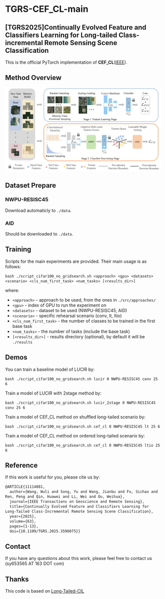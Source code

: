 # TGRS-CEF_CL-main
<!-- ## News
___ -->
## [TGRS2025]Continually Evolved Feature and Classifiers Learning for Long-tailed Class-incremental Remote Sensing Scene Classification

This is the official PyTorch implementation of **CEF_CL**([IEEE](https://ieeexplore.ieee.org/document/11114081)).

## Method Overview
![CEF_CL framework](./CEF_CL.png)

## Dataset Prepare

### NWPU-RESISC45
Download automaticly to `./data`.
### AID
Should be downloaded to `./data`. 

## Training

Scripts for the main experiments are provided. Their main usage is as follows: 

```
bash ./script_cifar100_no_gridsearch.sh <approach> <gpu> <datasets> <scenario> <cls_num_first_task> <num_tasks> [<results_dir>]
```

where: 
    
* `<approach>` - approach to be used, from the ones in `./src/approaches/`
* `<gpu>` - index of GPU to run the experiment on
* `<datasets>` - dataset to be used (NWPU-RESISC45, AID)
* `<scenario>` - specific rehearsal scenario (conv, lt, ltio)
* `<cls_num_first_task>` - the number of classes to be trained in the first base task
* `<num_tasks>` - the number of tasks (include the base task)
* `[<results_dir>]` - results directory (optional), by default it will be `./results`

## Demos


You can train a baseline model of LUCIR by:

```
bash ./script_cifar100_no_gridsearch.sh lucir 0 NWPU-RESISC45 conv 25 6
```

Train a model of LUCIR with 2stage method by:

```
bash ./script_cifar100_no_gridsearch.sh lucir_2stage 0 NWPU-RESISC45 conv 25 6
```

Train a model of CEF_CL method on shuffled long-tailed scenario by:

```
bash ./script_cifar100_no_gridsearch.sh cef_cl 0 NWPU-RESISC45 lt 25 6
```

Train a model of CEF_CL method on ordered long-tailed scenario by:

```
bash ./script_cifar100_no_gridsearch.sh cef_cl 0 NWPU-RESISC45 ltio 25 6
```



## Reference

If this work is useful for you, please cite us by:
```
@ARTICLE{11114081,
  author={Wang, Wuli and Song, Yu and Wang, Jianbu and Fu, Sichao and Ren, Peng and Qin, Huawei and Li, Wei and Ou, Weihua},
  journal={IEEE Transactions on Geoscience and Remote Sensing}, 
  title={Continually Evolved Feature and Classifiers Learning for Long-Tailed Class-Incremental Remote Sensing Scene Classification}, 
  year={2025},
  volume={63},
  pages={1-13},
  doi={10.1109/TGRS.2025.3596075}}
```

## Contact

If you have any questions about this work, please feel free to contact us (sy653565 AT 163 DOT com)

## Thanks

This code is based on [Long-Tailed-CIL](https://github.com/xialeiliu/Long-Tailed-CIL)



